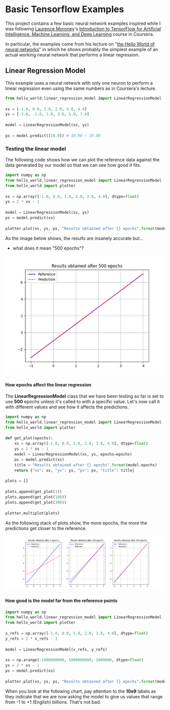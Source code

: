 # Basic Tensorflow Examples

This project contains a few basic neural network examples inspired while I was following [Laurence Moroney](lmoroney)'s [Introduction to TensorFlow for Artificial Intelligence, Machine Learning, and Deep Learning](https://www.coursera.org/learn/introduction-tensorflow/home/info) course in Coursera.

In particular, the examples come from his lecture on "[the Hello World of neural networks](https://www.coursera.org/learn/introduction-tensorflow/lecture/kr51q/the-hello-world-of-neural-networks)" in which he shows probably the simplest example of an actual working neural network that performs a linear regression.

## Linear Regression Model

This example uses a neural network with only one neuron to perform a linear regression even using the same numbers as in Coursera's lecture.

```python
from hello_world.linear_regression_model import LinearRegressionModel

xs = [-1.0, 0.0, 1.0, 2.0, 3.0, 4.0]
ys = [-3.0, -1.0, 1.0, 3.0, 5.0, 7.0]

model = LinearRegressionModel(xs, ys)

ps = model.predict([10.0]) # 18.98 ~ 19.00
```

### Testing the linear model

The following code shows how we can plot the reference data against the data generated by our model so that we can see how good it fits.

```python
import numpy as np
from hello_world.linear_regression_model import LinearRegressionModel
from hello_world import plotter

xs = np.array([-1.0, 0.0, 1.0, 2.0, 3.0, 4.0], dtype=float)
ys = 2 * xs - 1

model = LinearRegressionModel(xs, ys)
ps = model.predict(xs)

plotter.plot(xs, ys, ps, "Results obtained after {} epochs".format(model.epochs))
```

As the image below shows, the results are insanely accurate but...

- what does it mean "500 epochs"?

![Linear regression with 500 epochs](images/linear-regression-with-500-epochs.png)

#### How epochs affect the linear regression

The **LinearRegressionModel** class that we have been testing so far is set to use **500** epochs unless it's called to with a specific value. Let's now call it with different values and see how it affects the predictions.

```python
import numpy as np
from hello_world.linear_regression_model import LinearRegressionModel
from hello_world import plotter

def get_plot(epochs):
    xs = np.array([-1.0, 0.0, 1.0, 2.0, 3.0, 4.0], dtype=float)
    ys = 2 * xs - 1
    model = LinearRegressionModel(xs, ys, epochs=epochs)
    ps = model.predict(xs)
    title = "Results obtained after {} epochs".format(model.epochs)
    return {"xs": xs, "ys": ys, "ps": ps, "title": title}

plots = []

plots.append(get_plot(1))
plots.append(get_plot(100))
plots.append(get_plot(300))

plotter.multiplot(plots)
```

As the following stack of plots show, the more epochs, the more the predictions get closer to the reference.

![Linear regression with 1, 100 and 300 epochs](images/linear-regression-with-1-100-and-300-epochs.png)

#### How good is the model far from the reference points

```python
import numpy as np
from hello_world.linear_regression_model import LinearRegressionModel
from hello_world import plotter

x_refs = np.array([-1.0, 0.0, 1.0, 2.0, 3.0, 4.0], dtype=float)
y_refs = 2 * x_refs - 1

model = LinearRegressionModel(x_refs, y_refs)

xs = np.arange(-1000000000, 1000000000, 1000000, dtype=float)
ys = 2 * xs - 1
ps = model.predict(xs)

plotter.plot(xs, ys, ps, "Results obtained after {} epochs".format(model.epochs))
```

When you look at the following chart, pay attention to the **10e9** labels as they indicate that we are now asking the model to give us values that range from -1 to +1 (English) billions. That's not bad.